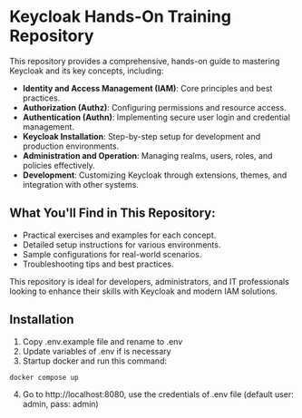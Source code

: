 
# Keycloak Hands-On Training Repository

This repository provides a comprehensive, hands-on guide to mastering Keycloak and its key concepts, including:

- **Identity and Access Management (IAM)**: Core principles and best practices.
- **Authorization (Authz)**: Configuring permissions and resource access.
- **Authentication (Authn)**: Implementing secure user login and credential management.
- **Keycloak Installation**: Step-by-step setup for development and production environments.
- **Administration and Operation**: Managing realms, users, roles, and policies effectively.
- **Development**: Customizing Keycloak through extensions, themes, and integration with other systems.

## What You'll Find in This Repository:
- Practical exercises and examples for each concept.
- Detailed setup instructions for various environments.
- Sample configurations for real-world scenarios.
- Troubleshooting tips and best practices.

This repository is ideal for developers, administrators, and IT professionals looking to enhance their skills with Keycloak and modern IAM solutions.

## Installation

1. Copy .env.example file and rename to .env
2. Update variables of .env if is necessary
3. Startup docker and run this command:
```bash
docker compose up
```
4. Go to http://localhost:8080, use the credentials of .env file (default user: admin, pass: admin)